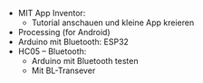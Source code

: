 - MIT App Inventor:
  - Tutorial anschauen und kleine App kreieren
- Processing (for Android)
- Arduino mit Bluetooth: ESP32
- HC05 – Bluetooth:
  - Arduino mit Bluetooth testen
  - Mit BL-Transever
